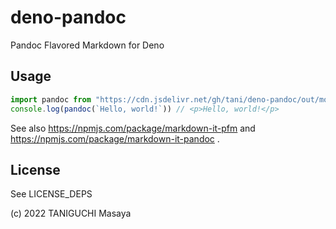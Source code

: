 # deno-pandoc

Pandoc Flavored Markdown for Deno

## Usage

```typescript
import pandoc from "https://cdn.jsdelivr.net/gh/tani/deno-pandoc/out/mod.js"
console.log(pandoc(`Hello, world!`)) // <p>Hello, world!</p>
```

See also https://npmjs.com/package/markdown-it-pfm and 
https://npmjs.com/package/markdown-it-pandoc .

## License

See LICENSE_DEPS

(c) 2022 TANIGUCHI Masaya
